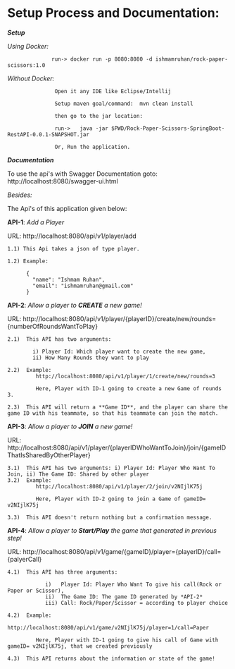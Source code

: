 # Setup Process and Documentation:

***Setup***

*Using Docker:* 

                  run-> docker run -p 8080:8080 -d ishmamruhan/rock-paper-scissors:1.0

*Without Docker:*  

                   Open it any IDE like Eclipse/Intellij
      
                   Setup maven goal/command:  mvn clean install

                   then go to the jar location:
                  
                   run->   java -jar $PWD/Rock-Paper-Scissors-SpringBoot-RestAPI-0.0.1-SNAPSHOT.jar
                  
                   Or, Run the application.
                   
***Documentation***

To use the api's with Swagger Documentation goto: http://localhost:8080/swagger-ui.html

*Besides:* 

The Api's of this application given below:


**API-1**:    *Add a Player*

  URL:   http://localhost:8080/api/v1/player/add

    1.1) This Api takes a json of type player.
  
    1.2) Example:
          
          {
            "name": "Ishmam Ruhan",
            "email": "ishmamruhan@gmail.com"
          }
        
        
 **API-2**:    *Allow a player to **CREATE** a new game!*         
    
   URL: http://localhost:8080/api/v1/player/{playerID}/create/new/rounds={numberOfRoundsWantToPlay}
    
    2.1)  This API has two arguments: 
    
            i) Player Id: Which player want to create the new game, 
            ii) How Many Rounds they want to play
    
    2.2)  Example:
             http://localhost:8080/api/v1/player/1/create/new/rounds=3
             
             Here, Player with ID-1 going to create a new Game of rounds 3.
             
    2.3)  This API will return a **Game ID**, and the player can share the game ID with his teammate, so that his teammate can join the match.          
             

 **API-3**:    *Allow a player to **JOIN** a new game!*         
    
   URL: http://localhost:8080/api/v1/player/{playerIDWhoWantToJoin}/join/{gameIDThatIsSharedByOtherPlayer}
   
    3.1)  This API has two arguments: i) Player Id: Player Who Want To Join, ii) The Game ID: Shared by other player
    3.2)  Example:
             http://localhost:8080/api/v1/player/2/join/v2NIjlK75j
             
             Here, Player with ID-2 going to join a Game of gameID= v2NIjlK75j
             
    3.3)  This API doesn't return nothing but a confirmation message.
   
   
 **API-4**:    *Allow a player to **Start/Play** the game that generated in previous step!*         
    
   URL: http://localhost:8080/api/v1/game/{gameID}/player={playerID}/call={palyerCall}
   
    4.1)  This API has three arguments: 
                
                i)   Player Id: Player Who Want To give his call(Rock or Paper or Scissor), 
                ii)  The Game ID: The game ID generated by *API-2*
                iii) Call: Rock/Paper/Scissor = according to player choice
                
    4.2)  Example:
             http://localhost:8080/api/v1/game/v2NIjlK75j/player=1/call=Paper
             
             Here, Player with ID-1 going to give his call of Game with gameID= v2NIjlK75j, that we created previously
             
    4.3)  This API returns about the information or state of the game!

            
        


